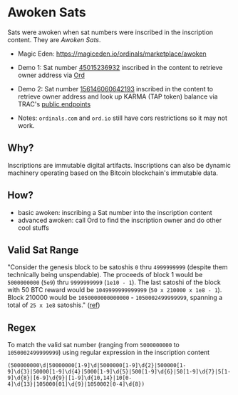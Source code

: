 # Awoken Sats
Sats were awoken when sat numbers were inscribed in the inscription content. They are *Awoken Sats*.

- Magic Eden: https://magiceden.io/ordinals/marketplace/awoken

- Demo 1: Sat number [45015236932](https://ordiscan.com/inscription/62533038) inscribed in the content to retrieve owner address via [Ord](https://docs.ordinals.com/guides/explorer.html)

- Demo 2: Sat number [156146060642193](https://ordiscan.com/inscription/62682641) inscribed in the content to retrieve owner address and look up KARMA (TAP token) balance via TRAC's [public endpoints](https://github.com/BennyTheDev/trac-tap-public-endpoint)

- Notes: `ordinals.com` and `ord.io` still have cors restrictions so it may not work.

## Why?
Inscriptions are immutable digital artifacts. Inscriptions can also be dynamic machinery operating based on the Bitcoin blockchain's immutable data.

## How?
- basic awoken: inscribing a Sat number into the inscription content
- advanced awoken: call Ord to find the inscription owner and do other cool stuffs

## Valid Sat Range
"Consider the genesis block to be satoshis `0` thru `4999999999` (despite them technically being unspendable).  The proceeds of block 1 would be `5000000000` (`5e9`) thru `9999999999` (`1e10 - 1`). The last satoshi of the block with 50 BTC reward would be `1049999999999999` (`50 x 210000 x 1e8 - 1`). Block 210000 would be `1050000000000000` - `1050002499999999`, spanning a total of `25 x 1e8` satoshis." ([ref](https://bitcointalk.org/index.php?topic=117224.0))

## Regex
To match the valid sat number (ranging from `5000000000` to `1050002499999999`) using regular expression in the inscription content

`(500000000\d|50000000[1-9]\d|5000000[1-9]\d{2}|500000[1-9]\d{3}|50000[1-9]\d{4}|5000[1-9]\d{5}|500[1-9]\d{6}|50[1-9]\d{7}|5[1-9]\d{8}|[6-9]\d{9}|[1-9]\d{10,14}|10[0-4]\d{13}|105000[01]\d{9}|1050002[0-4]\d{8})`
